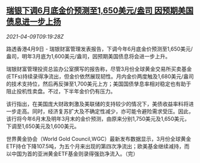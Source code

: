 <!--1617960664000-->
[瑞银下调6月底金价预测至1,650美元/盎司 因预期美国债息进一步上扬](https://cn.reuters.com/article/ubs-gold-price-forecast-0409-idCNKBS2BW14O)
------

<div><i>2021-04-09T09:19:28Z</i></div><p>路透香港4月9日 - 瑞银财富管理发表报告，下调今年6月底金价预测至1,650美元/盎司，明年3月底为1,600美元/盎司，因预期美国债息将会进一步上升。</p><p>瑞银财富管理投资总监办公室撰写的报告称，尽管3月份全球黄金交易所买卖基金(ETFs)持续录得净流出，但金价依然展现韧性。月内金价两度触及1,680美元/盎司的技术支持位，然后再反弹至1,700美元上方；美国国债孳息率相对稳定也有助于阻止投机性卖盘。不过，下半年金价仍有压力。</p><p>该行指出，在美国庞大财政刺激及美联储的支持较少的情况下，美债收益率料将进一步走高。同时，经济复苏扩大及不确定性减少，亦可能令避险需求受压。因此，该行将今年6月末及明年3月末的金价预测，由原来分别1,750美元及1,650美元，下调至1,650美元及1,600美元。</p><p>世界黄金协会（World Gold Council,WGC）最新发布数据显示，3月份全球黄金ETF持仓下降107.5吨，为五个月来出现的第四次净流出；欧美基金继续减持，而以中国为首的亚洲黄金ETF基金则录得强劲净流入。（完）</p>
